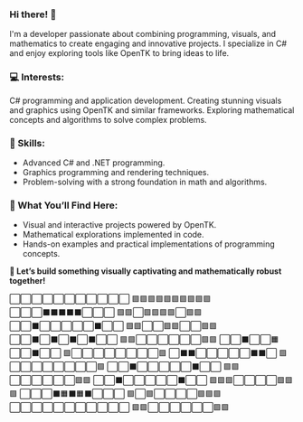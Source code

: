 ### Hi there! 👋
I'm a developer passionate about combining programming, visuals, and mathematics to create engaging and innovative projects. I specialize in C# and enjoy exploring tools like OpenTK to bring ideas to life.

### 💻 Interests:

C# programming and application development.
Creating stunning visuals and graphics using OpenTK and similar frameworks.
Exploring mathematical concepts and algorithms to solve complex problems.

### 🚀 Skills:
- Advanced C# and .NET programming.
- Graphics programming and rendering techniques.
- Problem-solving with a strong foundation in math and algorithms.
### 📂 What You’ll Find Here:

- Visual and interactive projects powered by OpenTK.
- Mathematical explorations implemented in code.
- Hands-on examples and practical implementations of programming concepts.

**🌟 Let’s build something visually captivating and mathematically robust together!**



⬜️⬜️⬜️⬜️⬜️⬜️⬜️⬜️⬜️⬜️⬜️ 🟩🟩🟩🟩🟩🟩🟩🟩🟩🟩                        
⬜️⬜️⬜️⬛️⬛️⬛️⬛️⬛️⬜️⬜️⬜️ 🟩🟩⬜🟩🟩🟩🟩⬜🟩🟩
⬜️⬜️⬛️⬜️⬜️⬜️⬜️⬜️⬛️⬜️⬜️ 🟩🟩⬜⬜🟩🟩⬜⬜🟩🟩
⬜️⬜️⬛️⬜️⬛️⬜️⬛️⬜️⬛️⬜️⬜️ 🟩🟩⬜⬜⬜⬜⬜⬜🟩🟩
⬜️⬜️⬛️⬜️⬜️🟧⬜️⬜️⬛️⬜️⬜️ 🟩⬜⬜⬜⬜⬜⬜⬜⬜🟩
⬜️⬛️⬛️⬜️⬜️⬜️⬜️⬜️⬛️⬛️⬜️ 🟩⬜⬜⬜⬜⬜⬜⬜⬜🟩
⬜️⬜️⬛️⬜️⬜️⬜️⬜️⬜️⬛️⬜️⬜️ 🟩🟩⬜⬜⬜⬜⬜⬜🟩🟩
⬜️⬜️⬛️⬜️⬜️⬜️⬜️⬜️⬛️⬜️⬜️ 🟩🟩🟩⬜⬜⬜⬜🟩🟩🟩
⬜️⬜️⬜️⬛️🟧⬛️🟧⬛️⬜️⬜️⬜️ 🟩⬜🟩⬜⬜⬜⬜🟩🟩🟩
⬜️⬜️⬜️⬜️⬜️⬜️⬜️⬜️⬜️⬜️⬜️ 🟩🟩⬜⬜⬜⬜⬜⬜🟩🟩
